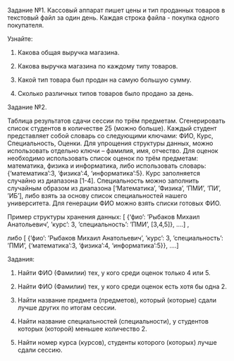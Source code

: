 Задание №1. Кассовый аппарат пишет цены и тип проданных товаров в текстовый файл за один день. Каждая строка файла - покупка одного покупателя. 

Узнайте: 

1. Какова общая выручка магазина. 

2. Какова выручка магазина по каждому типу товаров. 

3. Какой тип товара был продан на самую большую сумму. 

4. Сколько различных типов товаров было продано за день.

Задание №2.

Таблица результатов сдачи сессии по трём предметам. Сгенерировать список студентов в количестве 25 (можно больше). Каждый студент представляет собой словарь со следующими ключами: ФИО, Курс, Специальность, Оценки. Для упрощения структуры данных, можно использовать отдельно ключи – фамилия, имя, отчество. Для оценок необходимо использовать список оценок по трём предметам: математика, физика и информатика, либо использовать словарь: {‘математика’:3, ‘физика’:4, ‘информатика’:5}. Курс заполняется случайно из диапазона [1-4]. Специальность можно заполнить случайным образом из диапазона [‘Математика’, ’Физика’, ’ПМИ’, ’ПИ’, ’ИБ’], либо взять за основу список специальностей нашего университета. Для генерации ФИО можно взять списки готовых ФИО. 

Пример структуры хранения данных: [ {‘фио’: ’Рыбаков Михаил Анатольевич’, ’курс’: 3, ’специальность’: ’ПМИ’, [3,4,5]}, ….] , 

либо [ {‘фио’: ’Рыбаков Михаил Анатольевич’, ’курс’: 3, ’специальность’: ’ПМИ’, {‘математика’:3, ‘физика’:4, ‘информатика’:5}}, ….] 

Задания: 

1) Найти ФИО (Фамилии) тех, у кого среди оценок только 4 или 5. 

2) Найти ФИО (Фамилии) тех, у кого среди оценок есть хотя бы одна 2. 

3) Найти название предмета (предметов), который (которые) сдали лучше других по итогам сессии. 

4) Найти название специальностей (специальности), у студентов которых (которой) меньшее количество 2. 

5) Найти номер курса (курсов), студенты которого (которых) лучше сдали сессию.
